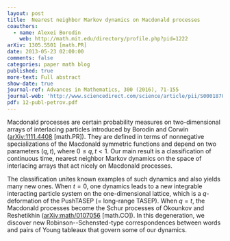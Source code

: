 ```yaml
---
layout: post
title:  Nearest neighbor Markov dynamics on Macdonald processes
coauthors:
  - name: Alexei Borodin
    web: http://math.mit.edu/directory/profile.php?pid=1222
arXiv: 1305.5501 [math.PR]
date: 2013-05-23 02:00:00
comments: false
categories: paper math blog
published: true
more-text: Full abstract
show-date: true
journal-ref: Advances in Mathematics, 300 (2016), 71-155
journal-web: 'http://www.sciencedirect.com/science/article/pii/S0001870816001201'
pdf: 12-publ-petrov.pdf
---
```


Macdonald processes are certain probability measures on two-dimensional
arrays of interlacing particles introduced by Borodin and Corwin
(<a href="https://arxiv.org/abs/1111.4408">arXiv:1111.4408</a> [math.PR]). They are defined in terms of nonnegative
specializations of the Macdonald symmetric functions and depend on two
parameters $(q,t)$, where $0\le q, t < 1$. Our main result is a classification of
continuous time, nearest neighbor Markov dynamics on the space of interlacing
arrays that act nicely on Macdonald processes.<!--more-->

The classification unites known examples of such dynamics and also yields
many new ones. When $t = 0$, one dynamics leads to a new integrable interacting
particle system on the one-dimensional lattice, which is a $q$-deformation of the
PushTASEP (= long-range TASEP). When $q = t$, the Macdonald processes become the
Schur processes of Okounkov and Reshetikhin (<a href="https://arxiv.org/abs/math/0107056">arXiv:math/0107056</a> [math.CO]). In
this degeneration, we discover new Robinson--Schensted-type correspondences
between words and pairs of Young tableaux that govern some of our dynamics.
